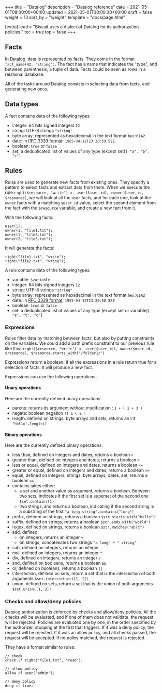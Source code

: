 +++
title = "Datalog"
description = "Datalog reference"
date = 2021-05-01T08:00:00+00:00
updated = 2021-05-01T08:00:00+00:00
draft = false
weight = 10
sort_by = "weight"
template = "docs/page.html"

[extra]
lead = "Biscuit uses a dialect of Datalog for its authorization policies."
toc = true
top = false
+++

## Facts

In Datalog, data is represented by facts. They come in the format `fact_name(42, "string")`. The fact has a name that indicates the "type", and between parenthesis, a tuple of data. Facts could be seen as rows in a relational database.

All of the tasks around Datalog consists in selecting data from facts, and generating new ones.

## Data types

A fact contains data of the following types:

* integer: 64 bits signed integers `12`
* string: UTF-8 strings `"string"`
* byte array: represented as hexadecimal in the text format `hex:01A2`
* date: in [RFC 3339 format](https://datatracker.ietf.org/doc/html/rfc3339): `1985-04-12T23:20:50.52Z`
* boolean: `true` or `false`
* set: a deduplicated list of values of any type (except set)`[ "a", "b", "c"]`

## Rules

Rules are used to generate new facts from existing ones. They specify a pattern to select facts and extract data from them.
When we execute the rule `right($resource, "write") <- user($user_id), owner($user_id, $resource)`, we will look at all the `user` facts, and for each one, look at the `owner` facts with a matching `$user_id` value, select the second element from the fact with the `$resource` variable, and create a new fact from it.

With the following facts:

```
user(1);
owner(1, "file1.txt");
owner(1, "file2.txt");
owner(2, "file3.txt");
```

It will generate the facts:

```
right("file1.txt", "write");
right("file2.txt", "write");
```

A rule contains data of the following types:

* variable: `$variable`
* integer: 64 bits signed integers `12`
* string: UTF-8 strings `"string"`
* byte array: represented as hexadecimal in the text format `hex:01A2`
* date: in [RFC 3339 format](https://datatracker.ietf.org/doc/html/rfc3339): `1985-04-12T23:20:50.52Z`
* boolean: `true` or `false`
* set: a deduplicated list of values of any type (except set or variable)`[ "a", "b", "c"]`

### Expressions

Rules filter data by matching between facts, but also by putting constraints on the variables. We could add a path prefix constraint to our previous rule like this: `right($resource, "write") <- user($user_id), owner($user_id, $resource), $resource.starts_with("/folder1/")`

Expressions return a boolean. If all the expressions in a rule return true for a selection of facts, it will produce a new fact.

Expressions can use the following operations:

#### Unary operations

Here are the currently defined unary operations:

* parens: returns its argument without modification : `1 + ( 2 + 3 )`
* negate: boolean negation `!( 1 < 2 )`
* length: defined on strings, byte arrays and sets, returns an int `"hello".length()`

#### Binary operations

Here are the currently defined binary operations:

* less than, defined on integers and dates, returns a boolean `<`
* greater than, defined on integers and dates, returns a boolean `>`
* less or equal, defined on integers and dates, returns a boolean `<=`
* greater or equal, defined on integers and dates, returns a boolean `>=`
* equal, defined on integers, strings, byte arrays, dates, set, returns a boolean `==`
* contains takes either:
  * a set and another value as argument, returns a boolean. Between two sets, indicates if the first set is a superset of the second one `$set.contains(1)`
  * two strings, and returns a boolean, indicating if the second string is a substring of the first `"a long string".contains("long")`
* prefix, defined on strings, returns a boolean `$str.starts_with("hello")`
* suffix, defined on strings, returns a boolean `$str.ends_with("world")`
* regex, defined on strings, returns a boolean `$str.matches("ab?c")`
* add, defined:
  * on integers, returns an integer `+`
  * on strings, concatenates two strings `"a long" + " string"`
* sub, defined on integers, returns an integer `-`
* mul, defined on integers, returns an integer `*`
* div, defined on integers, returns an integer `/`
* and, defined on booleans, returns a boolean `&&`
* or, defined on booleans, returns a boolean `||`
* intersection, defined on sets, return a set that is the intersection of both arguments `$set.intersection([1, 2])`
* union, defined on sets, return a set that is the union of both arguments `$set.union([1, 2])`

### Checks and allow/deny policies

Datalog authorization is enforced by checks and allow/deny policies. All the checks will be evaluated, and if one of them does not validate, the request will be rejected. Policies are evaluated one by one, in the order specified by the authorizer, stopping at the first that triggers. If it was a deny policy, the request will be rejected. If it was an allow policy, and all checks passed, the request will be accepted.
If no policy matched, the request is rejected.

They have a format similar to rules:

```
// check
check if right("file1.txt", "read");

// allow policy
allow if user("admin");

// deny policy
deny if true;
```
